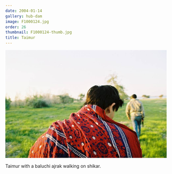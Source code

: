 ```yaml
---
date: 2004-01-14
gallery: hub-dam
image: F1000124.jpg
order: 26
thumbnail: F1000124-thumb.jpg
title: Taimur
---
```


![Taimur](./F1000124.jpg)

Taimur with a baluchi ajrak walking on shikar.